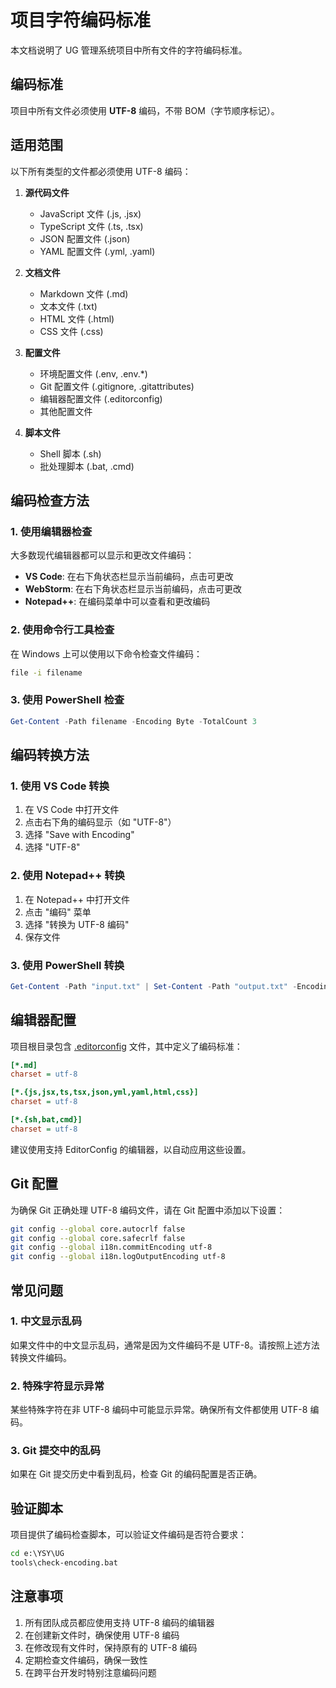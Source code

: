 # 项目字符编码标准

本文档说明了 UG 管理系统项目中所有文件的字符编码标准。

## 编码标准

项目中所有文件必须使用 **UTF-8** 编码，不带 BOM（字节顺序标记）。

## 适用范围

以下所有类型的文件都必须使用 UTF-8 编码：

1. **源代码文件**
   - JavaScript 文件 (.js, .jsx)
   - TypeScript 文件 (.ts, .tsx)
   - JSON 配置文件 (.json)
   - YAML 配置文件 (.yml, .yaml)

2. **文档文件**
   - Markdown 文件 (.md)
   - 文本文件 (.txt)
   - HTML 文件 (.html)
   - CSS 文件 (.css)

3. **配置文件**
   - 环境配置文件 (.env, .env.\*)
   - Git 配置文件 (.gitignore, .gitattributes)
   - 编辑器配置文件 (.editorconfig)
   - 其他配置文件

4. **脚本文件**
   - Shell 脚本 (.sh)
   - 批处理脚本 (.bat, .cmd)

## 编码检查方法

### 1. 使用编辑器检查

大多数现代编辑器都可以显示和更改文件编码：

- **VS Code**: 在右下角状态栏显示当前编码，点击可更改
- **WebStorm**: 在右下角状态栏显示当前编码，点击可更改
- **Notepad++**: 在编码菜单中可以查看和更改编码

### 2. 使用命令行工具检查

在 Windows 上可以使用以下命令检查文件编码：

```cmd
file -i filename
```

### 3. 使用 PowerShell 检查

```powershell
Get-Content -Path filename -Encoding Byte -TotalCount 3
```

## 编码转换方法

### 1. 使用 VS Code 转换

1. 在 VS Code 中打开文件
2. 点击右下角的编码显示（如 "UTF-8"）
3. 选择 "Save with Encoding"
4. 选择 "UTF-8"

### 2. 使用 Notepad++ 转换

1. 在 Notepad++ 中打开文件
2. 点击 "编码" 菜单
3. 选择 "转换为 UTF-8 编码"
4. 保存文件

### 3. 使用 PowerShell 转换

```powershell
Get-Content -Path "input.txt" | Set-Content -Path "output.txt" -Encoding UTF8
```

## 编辑器配置

项目根目录包含 [.editorconfig](file:///e:/YSY/UG/.editorconfig) 文件，其中定义了编码标准：

```ini
[*.md]
charset = utf-8

[*.{js,jsx,ts,tsx,json,yml,yaml,html,css}]
charset = utf-8

[*.{sh,bat,cmd}]
charset = utf-8
```

建议使用支持 EditorConfig 的编辑器，以自动应用这些设置。

## Git 配置

为确保 Git 正确处理 UTF-8 编码文件，请在 Git 配置中添加以下设置：

```bash
git config --global core.autocrlf false
git config --global core.safecrlf false
git config --global i18n.commitEncoding utf-8
git config --global i18n.logOutputEncoding utf-8
```

## 常见问题

### 1. 中文显示乱码

如果文件中的中文显示乱码，通常是因为文件编码不是 UTF-8。请按照上述方法转换文件编码。

### 2. 特殊字符显示异常

某些特殊字符在非 UTF-8 编码中可能显示异常。确保所有文件都使用 UTF-8 编码。

### 3. Git 提交中的乱码

如果在 Git 提交历史中看到乱码，检查 Git 的编码配置是否正确。

## 验证脚本

项目提供了编码检查脚本，可以验证文件编码是否符合要求：

```cmd
cd e:\YSY\UG
tools\check-encoding.bat
```

## 注意事项

1. 所有团队成员都应使用支持 UTF-8 编码的编辑器
2. 在创建新文件时，确保使用 UTF-8 编码
3. 在修改现有文件时，保持原有的 UTF-8 编码
4. 定期检查文件编码，确保一致性
5. 在跨平台开发时特别注意编码问题
